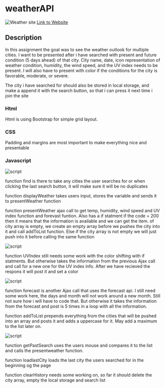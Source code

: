 # weatherAPI


![Weather site](./02-Homework/Assets/Untitled.png)
[Link to Website](https://nvrtis.github.io/weatherAPI/)

## Description

In this assignment the goal was to see the weather outlook for multiple cities. I want to be presented after i have searched with present and future condition (5 days ahead) of that city. City name, date, icon representation of weather condition, humidity, the wind speed, and the UV index needs to be present.
I will also have to present with color if the conditions for the city is favorable, moderate, or severe.

The city i have searched for should also be stored in local storage, and make a append it with the search button, so that i can press it next time i join the site

### Html

Html is using Bootstrap for simple grid layout. 

### CSS

Padding and margins are most important to make everything nice and presentable

### Javascript



![script](./02-Homework/Assets/script1.png)

function find is there to take any cities the user searches for or when clicking the last search button, it will make sure it will be no duplicates

function displayWeather takes users input, stores the variable and sends it to presentWeather function

function presentWeather ajax call to get temp, humidity, wind speed and UV index function and forevast funtion. Also has a if statment if the code = 200 then it means that the information is available and we can get the item. of city array is empty, we create an empty array before we pushes the city into it and call addToList function. Else if the city array is not empty we will just push into it before calling the same function

![script](./02-Homework/Assets/script2.png)

function UVIndex still needs some work with the color shifting with if statments. But otherwise takes the information from the previous Ajax call and call for a new one for the UV index info. After we have recieved the respons it will post it and set a color

![script](./02-Homework/Assets/script3.png)

function forecast is another Ajax call that uses the forecast api. I still need some work here, the days and month will not work around a new month. Still not sure how i will have to code that. But otherwise it takes the information from the forecast and post is 5 times in a loop with all the information.

function addToList prepends everything from the cities that will be pushed into an array and posts it and adds a uppercase for it. May add a maximum to the list later on.

![script](./02-Homework/Assets/script4.png)

function getPastSearch uses the users mouse and compares it to the list and calls the presentweather function.

function loadlastCity loads the last city the users searched for in the beginning og the page

function clearHistory needs some working on, so far it should delete the city array, empty the local storage and search list